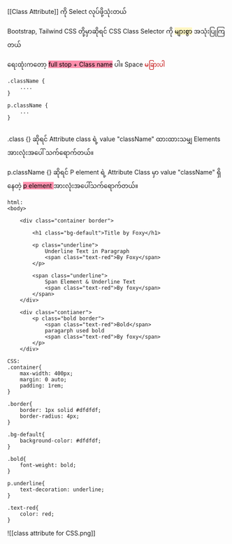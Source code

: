 [[Class Attribute]] ကို Select လုပ်ဖို့သုံးတယ်

Bootstrap, Tailwind CSS တို့မှာဆိုရင် CSS Class Selector ကို <mark style="background: #FFF3A3A6;">များစွာ</mark> အသုံးပြုကြတယ်

ရေးထုံးကတော့ <mark style="background: #FF5582A6;">full stop + Class name</mark> ပါ။ Space <span style="color:rgb(192, 0, 0)">မခြားပါ </span> 

```
.className {
	....
}

p.className {
	...
}


```

.class {} ဆိုရင် Attribute class ရဲ့ value "className" ထားထားသမျှ Elements အားလုံး‌အပေါ် သက်‌‌ရောက်တယ်။

p.className {} ဆိုရင် P element ရဲ့ Attribute Class မှာ value "className" ရှိနေတဲ့ <mark style="background: #FF5582A6;">p element </mark>အားလုံးအပေါ်သက်‌ရောက်တယ်။
```
html:
<body>

    <div class="container border">

        <h1 class="bg-default">Title by Foxy</h1>
        
        <p class="underline">
	        Underline Text in Paragraph
            <span class="text-red">By Foxy</span>
		</p>

        <span class="underline">
            Span Element & Underline Text
            <span class="text-red">By foxy</span>
        </span>
    </div>

    <div class="contianer">
        <p class="bold border">
            <span class="text-red">Bold</span>
            paragarph used bold
            <span class="text-red">By foxy</span>
        </p>
    </div>

CSS:
.container{
    max-width: 400px;
    margin: 0 auto;
    padding: 1rem;
}

.border{
    border: 1px solid #dfdfdf;
    border-radius: 4px;
}

.bg-default{
    background-color: #dfdfdf;
}

.bold{
    font-weight: bold;
}

p.underline{
    text-decoration: underline;
}

.text-red{
    color: red;
}

```

![[class attribute for CSS.png]]
